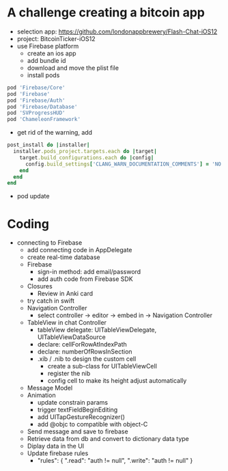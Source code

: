 # A challenge creating a bitcoin app
- selection app: https://github.com/londonappbrewery/Flash-Chat-iOS12
- project: BitcoinTicker-iOS12
- use Firebase platform
  - create an ios app
  - add bundle id
  - download and move the plist file
  - install pods
```ruby
pod 'Firebase/Core'
pod 'Firebase'
pod 'Firebase/Auth'
pod 'Firebase/Database'
pod 'SVProgressHUD'
pod 'ChameleonFramework'
```
  - get rid of the warning, add
```ruby
post_install do |installer|
  installer.pods_project.targets.each do |target|
    target.build_configurations.each do |config|
      config.build_settings['CLANG_WARN_DOCUMENTATION_COMMENTS'] = 'NO'
    end
  end
end
```
  - pod update

# Coding
- connecting to Firebase
  - add connecting code in AppDelegate
  - create real-time database
  - Firebase
    - sign-in method: add email/password
    - add auth code from Firebase SDK
  - Closures
    - Review in Anki card
  - try catch in swift
  - Navigation Controller
    - select controller -> editor -> embed in -> Navigation Controller
  - TableView in chat Controller
    - tableView delegate: UITableViewDelegate, UITableViewDataSource
    - declare: cellForRowAtIndexPath
    - declare: numberOfRowsInSection
    - .xib / .nib to design the custom cell
      - create a sub-class for UITableViewCell
      - register the nib
      - config cell to make its height adjust automatically
  - Message Model
  - Animation
    - update constrain params
    - trigger textFieldBeginEditing
    - add UITapGestureRecognizer()
    - add @objc to compatible with object-C
  - Send message and save to firebase
  - Retrieve data from db and convert to dictionary data type
  - Diplay data in the UI
  - Update firebase rules
    - "rules": {
          ".read": "auth != null",
          ".write": "auth != null"
      }

